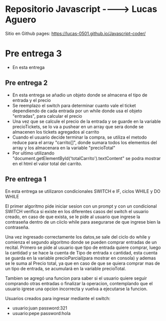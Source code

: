 # Repositorio Javascript ----> Lucas Aguero
Sitio en Github pages: https://lucas-0501.github.io/Javascript-coder/

# Pre entrega 3
* En esta entrega 

## Pre entrega 2 
* En esta entrega se añadio un objeto donde se almacena el tipo de entrada y el precio
* Se reemplazo el switch para determinar cuanto vale el ticket dependiendo de cada entrada por un while donde usa el objeto "entradas", para calcular el precio
* Una vez que se calcule el precio de la entrada y se guarde en la variable precioTickets, se lo va a pushear en un array que sera donde se almacenen los tickets agregados al carrito
* Cuando el usuario decide terminar la compra, se utiliza el metodo reduce para el array "carrito[]", donde sumara todos los elementos del array y los almacenara en la variable "precioTotal"
* Por ultimo utilizando "document.getElementById('totalCarrito').textContent" se podra mostrar en el html el valor total del carrito.


## Pre entrega 1
En esta entrega se utilizaron condicionales SWITCH e IF, ciclos WHILE y DO WHILE

El primer algoritmo pide iniciar sesion con un prompt y con un condicional SWITCH verifica si existe en los diferentes casos del switch el usuario creado, en caso de que exista, se le pide al usuario que ingrese la contraseña dentro de un ciiclo while para asegurarse de que ingrese bien la contraseña.

Una vez ingresado correctamente los datos,se sale del ciclo do while y comienza el segundo algoritmo donde se pueden comprar entradas de un recital. Primero se pide al usuario que tipo de entrada quiere comprar, luego la cantidad y se hace la cuenta de 
Tipo de entrada x cantidad, esta cuenta se guarda en la variable precioParcial(para mostrar en consola) y ademas se le suma al Precio total, ya que en caso de que se quiera comprar mas de un tipo de entrada, se acumulará en la variable precioTotal.

Tambien se agregó una funcion para saber si el usuario quiere seguir comprando otras entradas o finalizar la operacion, contemplando que el usuario igrese una opcion incorrecta y vuelva a ejecutarse la funcion.


Usuarios creados para ingresar mediante el switch:
* usuario:juan password:321
* usuario:pepe password:hola

